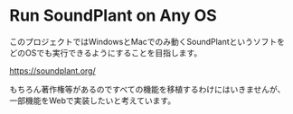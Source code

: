 # Run SoundPlant on Any OS  
  
このプロジェクトではWindowsとMacでのみ動くSoundPlantというソフトを  
どのOSでも実行できるようにすることを目指します。  
  
https://soundplant.org/

もちろん著作権等があるのですべての機能を移植するわけにはいきませんが、  
一部機能をWebで実装したいと考えています。
